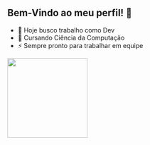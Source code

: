 ## Bem-Vindo ao meu perfil! 👋

- 🔭 Hoje busco trabalho como Dev
- 🌱 Cursando Ciência da Computação 
- ⚡ Sempre pronto para trabalhar em equipe

<div>
  <img height=180em src="https://github-readme-stats.vercel.app/api?username=anuraghazra&show_icons=true&theme=radical">
<div>
